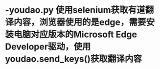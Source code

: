 # -youdao.py 使用selenium获取有道翻译内容，浏览器使用的是edge，需要安装电脑对应版本的Microsoft Edge Developer驱动，使用youdao.send_keys()获取翻译内容
